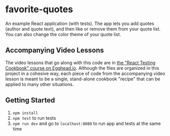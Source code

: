 # favorite-quotes

An example React application (with tests). The app lets you add quotes (author and quote text), and then like or remove them from your quote list. You can also change the color theme of your quote list.

## Accompanying Video Lessons

The video lessons that go along with this code are in [the "React Testing Cookbook" course on Egghead.io](https://egghead.io/series/react-testing-cookbook). Although the files are organized in this project in a cohesive way, each piece of code from the accompanying video lesson is meant to be a single, stand-alone cookbook "recipe" that can be applied to many other situations.

## Getting Started

1. `npm install`
1. `npm test` to run tests
1. `npm run dev` and go to `localhost:8080` to run app and tests at the same time

